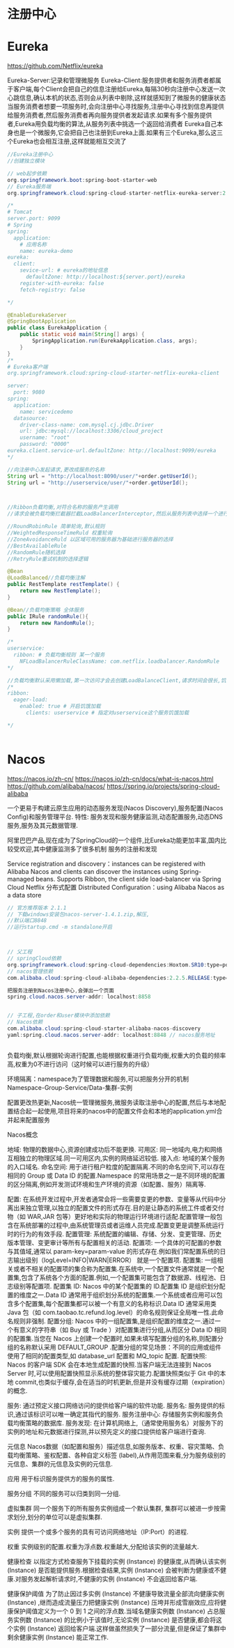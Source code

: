 
# 注册中心






# Eureka

https://github.com/Netflix/eureka

Eureka-Server:记录和管理微服务
Eureka-Client:服务提供者和服务消费者都属于客户端,每个Client会把自己的信息注册给Eureka,每隔30秒向注册中心发送一次心跳信息,确认本机的状态,否则会从列表中剔除,这样就感知到了微服务的健康状态
当服务消费者想要一项服务时,会向注册中心寻找服务,注册中心寻找到信息再提供给服务消费者,然后服务消费者再向服务提供者发起请求.如果有多个服务提供者,Eureka用负载均衡的算法,从服务列表中挑选一个返回给消费者
Eureka自己本身也是一个微服务,它会把自己也注册到Eureka上面.如果有三个Eureka,那么这三个Eureka也会相互注册,这样就能相互交流了

```java
//Eureka注册中心
//创建独立模块

// web起步依赖
org.springframework.boot:spring-boot-starter-web
// Eureka服务端
org.springframework.cloud:spring-cloud-starter-netflix-eureka-server:2.2.1.RELEASE

/*
# Tomcat
server.port: 9099
# Spring
spring:
  application:
    # 应用名称
    name: eureka-demo
eureka:
  client:
    sevice-url: # eureka的地址信息
      defaultZone: http://localhost:${server.port}/eureka
    register-with-eureka: false
    fetch-registry: false

*/

@EnableEurekaServer
@SpringBootApplication
public class EurekaApplication {
    public static void main(String[] args) {
        SpringApplication.run(EurekaApplication.class, args);
    }
}
/*
# Eureka客户端
org.springframework.cloud:spring-cloud-starter-netflix-eureka-client

server:
  port: 9080
spring:
  application:
    name: servicedemo
  datasource:
    driver-class-name: com.mysql.cj.jdbc.Driver
    url: jdbc:mysql://localhost:3306/cloud_project
    username: "root"
    password: "0000"
eureka.client.service-url.defaultZone: http://localhost:9099/eureka
*/

//向注册中心发起请求,更改成服务的名称
String url = "http://localhost:8090/user/"+order.getUserId();
String url = "http://userservice/user/"+order.getUserId();




```

```java
//Ribbon负载均衡,对符合名称的服务产生调用
//请求会被负载均衡拦截器拦截LoadBalancerInterceptor,然后从服务列表中选择一个进行返回

//RoundRobinRule 简单轮询,默认规则
//WeightedResponseTimeRuld 权重轮询
//ZoneAvoidanceRuld 以区域可用的服务器为基础进行服务器的选择
//BestAvailableRule 
//RandomRule随机选择
//RetryRule重试机制的选择逻辑

@Bean
@LoadBalanced//负载均衡注解
public RestTemplate restTemplate() {
    return new RestTemplate();
}

@Bean//负载均衡策略 全体服务
public IRule randomRule(){
    return new RandomRule();
}

/*
userservice:
  ribbon: # 负载均衡规则 某一个服务
    NFLoadBalancerRuleClassName: com.netflix.loadbalancer.RandomRule
*/

//负载均衡默认采用懒加载,第一次访问才会去创建LoadBalanceClient,请求时间会很长,饥饿加载则会在项目启动时创建,降低第一次访问的耗时,通过下面配置开启饥饿加载
/*
ribbon:
  eager-load:
    enabled: true # 开启饥饿加载
      clients: userservice # 指定对userservice这个服务饥饿加载

*/



```








# Nacos

https://nacos.io/zh-cn/
https://nacos.io/zh-cn/docs/what-is-nacos.html
https://github.com/alibaba/nacos/
https://spring.io/projects/spring-cloud-alibaba

一个更易于构建云原生应用的动态服务发现(Nacos Discovery),服务配置(Nacos Config)和服务管理平台.
特性: 服务发现和服务健康监测,动态配置服务,动态DNS服务,服务及其元数据管理.

阿里巴巴产品,现在成为了SpringCloud的一个组件,比Eureka功能更加丰富,国内比较受欢迎,其中健康监测多了很多机制
服务的注册和发现

Service registration and discovery：instances can be registered with Alibaba Nacos and clients can discover the instances using Spring-managed beans. Supports Ribbon, the client side load-balancer via Spring Cloud Netflix
分布式配置
Distributed Configuration：using Alibaba Nacos as a data store


```java
// 官方推荐版本 2.1.1
// 下载windows安装包nacos-server-1.4.1.zip,解压,
//默认端口8848
//运行startup.cmd -m standalone开启



// 父工程
// springCloud依赖
org.springframework.cloud:spring-cloud-dependencies:Hoxtom.SR10:type=pom:scope=import;
// nacos管理依赖
com.alibaba.cloud:spring-cloud-alibaba-dependencies:2.2.5.RELEASE:type=pom:scope=import;

把服务注册到Nacos注册中心,会弹出一个页面
spring.cloud.nacos.server-addr: localhost:8858


// 子工程,在order和user模块中添加依赖
// Nacos依赖
com.alibaba.cloud:spring-cloud-starter-alibaba-nacos-discovery
yaml:spring.cloud.nacos.server-addr: localhost:8848 // nacos服务地址



```
负载均衡,默认根据轮询进行配置,也能根据权重进行负载均衡,权重大的负载的频率高,权重为0不进行访问（这时候可以进行服务的升级）

环境隔离：namespace为了管理数据和服务,可以把服务分开的机制
Namespace-Group-Service/Data-集群-实例


配置更改热更新,Nacos统一管理微服务,微服务读取注册中心的配置,然后与本地配置结合起一起使用,项目将来的nacos中的配置文件会和本地的application.yml合并起来配置服务




Nacos概念

地域: 物理的数据中心,资源创建成功后不能更换.
可用区: 同一地域内,电力和网络互相独立的物理区域.同一可用区内,实例的网络延迟较低.
接入点: 地域的某个服务的入口域名.
命名空间: 用于进行租户粒度的配置隔离.不同的命名空间下,可以存在相同的 Group 或 Data ID 的配置.Namespace 的常用场景之一是不同环境的配置的区分隔离,例如开发测试环境和生产环境的资源（如配置、服务）隔离等.

配置: 在系统开发过程中,开发者通常会将一些需要变更的参数、变量等从代码中分离出来独立管理,以独立的配置文件的形式存在.目的是让静态的系统工件或者交付物（如 WAR,JAR 包等）更好地和实际的物理运行环境进行适配.配置管理一般包含在系统部署的过程中,由系统管理员或者运维人员完成.配置变更是调整系统运行时的行为的有效手段.
配置管理: 系统配置的编辑、存储、分发、变更管理、历史版本管理、变更审计等所有与配置相关的活动.
配置项: 一个具体的可配置的参数与其值域,通常以 param-key=param-value 的形式存在.例如我们常配置系统的日志输出级别（logLevel=INFO|WARN|ERROR） 就是一个配置项.
配置集: 一组相关或者不相关的配置项的集合称为配置集.在系统中,一个配置文件通常就是一个配置集,包含了系统各个方面的配置.例如,一个配置集可能包含了数据源、线程池、日志级别等配置项.
配置集 ID: Nacos 中的某个配置集的 ID.配置集 ID 是组织划分配置的维度之一.Data ID 通常用于组织划分系统的配置集.一个系统或者应用可以包含多个配置集,每个配置集都可以被一个有意义的名称标识.Data ID 通常采用类 Java 包（如 com.taobao.tc.refund.log.level）的命名规则保证全局唯一性.此命名规则非强制.
配置分组: Nacos 中的一组配置集,是组织配置的维度之一.通过一个有意义的字符串（如 Buy 或 Trade ）对配置集进行分组,从而区分 Data ID 相同的配置集.当您在 Nacos 上创建一个配置时,如果未填写配置分组的名称,则配置分组的名称默认采用 DEFAULT_GROUP .配置分组的常见场景：不同的应用或组件使用了相同的配置类型,如 database_url 配置和 MQ_topic 配置.
配置快照: Nacos 的客户端 SDK 会在本地生成配置的快照.当客户端无法连接到 Nacos Server 时,可以使用配置快照显示系统的整体容灾能力.配置快照类似于 Git 中的本地 commit,也类似于缓存,会在适当的时机更新,但是并没有缓存过期（expiration）的概念.

服务: 通过预定义接口网络访问的提供给客户端的软件功能.
服务名: 服务提供的标识,通过该标识可以唯一确定其指代的服务.
服务注册中心: 存储服务实例和服务负载均衡策略的数据库.
服务发现: 在计算机网络上,（通常使用服务名）对服务下的实例的地址和元数据进行探测,并以预先定义的接口提供给客户端进行查询.

元信息
Nacos数据（如配置和服务）描述信息,如服务版本、权重、容灾策略、负载均衡策略、鉴权配置、各种自定义标签 (label),从作用范围来看,分为服务级别的元信息、集群的元信息及实例的元信息.

应用
用于标识服务提供方的服务的属性.

服务分组
不同的服务可以归类到同一分组.

虚拟集群
同一个服务下的所有服务实例组成一个默认集群, 集群可以被进一步按需求划分,划分的单位可以是虚拟集群.

实例
提供一个或多个服务的具有可访问网络地址（IP:Port）的进程.

权重
实例级别的配置.权重为浮点数.权重越大,分配给该实例的流量越大.

健康检查
以指定方式检查服务下挂载的实例 (Instance) 的健康度,从而确认该实例 (Instance) 是否能提供服务.根据检查结果,实例 (Instance) 会被判断为健康或不健康.对服务发起解析请求时,不健康的实例 (Instance) 不会返回给客户端.

健康保护阈值
为了防止因过多实例 (Instance) 不健康导致流量全部流向健康实例 (Instance) ,继而造成流量压力把健康实例 (Instance) 压垮并形成雪崩效应,应将健康保护阈值定义为一个 0 到 1 之间的浮点数.当域名健康实例数 (Instance) 占总服务实例数 (Instance) 的比例小于该值时,无论实例 (Instance) 是否健康,都会将这个实例 (Instance) 返回给客户端.这样做虽然损失了一部分流量,但是保证了集群中剩余健康实例 (Instance) 能正常工作.


